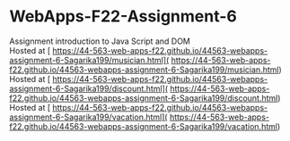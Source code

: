 # WebApps-F22-Assignment-6
Assignment introduction to Java Script and DOM\
Hosted at [ https://44-563-web-apps-f22.github.io/44563-webapps-assignment-6-Sagarika199/musician.html]( https://44-563-web-apps-f22.github.io/44563-webapps-assignment-6-Sagarika199/musician.html)\
Hosted at [ https://44-563-web-apps-f22.github.io/44563-webapps-assignment-6-Sagarika199/discount.html]( https://44-563-web-apps-f22.github.io/44563-webapps-assignment-6-Sagarika199/discount.html)\
Hosted at [ https://44-563-web-apps-f22.github.io/44563-webapps-assignment-6-Sagarika199/vacation.html]( https://44-563-web-apps-f22.github.io/44563-webapps-assignment-6-Sagarika199/vacation.html)